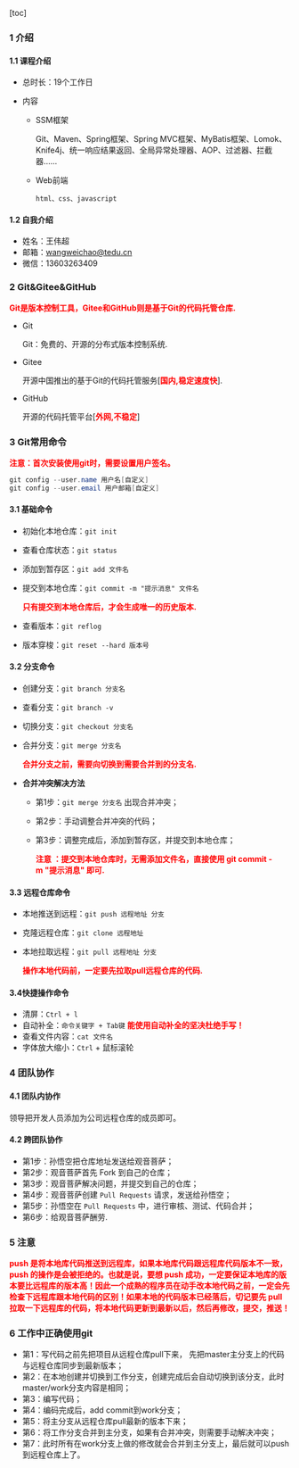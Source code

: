 [toc]

### 1 介绍

#### 1.1 课程介绍

* 总时长：19个工作日

* 内容

  * SSM框架

    Git、Maven、Spring框架、Spring MVC框架、MyBatis框架、Lomok、Knife4j、统一响应结果返回、全局异常处理器、AOP、过滤器、拦截器......

  * Web前端

    `html、css、javascript`

#### 1.2 自我介绍

* 姓名：王伟超
* 邮箱：wangweichao@tedu.cn
* 微信：13603263409

### 2 Git&Gitee&GitHub

<font color=red>**Git是版本控制工具，Gitee和GitHub则是基于Git的代码托管仓库.**</font>

- Git

  Git：免费的、开源的分布式版本控制系统.

- Gitee

  开源中国推出的基于Git的代码托管服务[<font color=red>**国内,稳定速度快**</font>].

- GitHub

  开源的代码托管平台[<font color=red>**外网,不稳定**</font>]

### 3 Git常用命令

<font color=red>**注意：首次安装使用git时，需要设置用户签名。**</font>

```java
git config --user.name 用户名[自定义]
git config --user.email 用户邮箱[自定义]
```

#### 3.1 基础命令

* 初始化本地仓库：`git init`

* 查看仓库状态：`git status`

* 添加到暂存区：`git add 文件名`

* 提交到本地仓库：`git commit -m "提示消息" 文件名`

  <font color=red>**只有提交到本地仓库后，才会生成唯一的历史版本.**</font>

* 查看版本：`git reflog`
* 版本穿梭：`git reset --hard 版本号`

#### 3.2 分支命令

* 创建分支：`git branch 分支名`

* 查看分支：`git branch -v`

* 切换分支：`git checkout 分支名`

* 合并分支：`git merge 分支名`

  <font color=red>**合并分支之前，需要向切换到需要合并到的分支名.**</font>

* **合并冲突解决方法**

  * 第1步：`git merge 分支名`  出现合并冲突；

  * 第2步：手动调整合并冲突的代码；

  * 第3步：调整完成后，添加到暂存区，并提交到本地仓库；

    <font color=red>**注意 ：提交到本地仓库时，无需添加文件名，直接使用 git commit -m "提示消息" 即可.**</font>

#### 3.3 远程仓库命令

- 本地推送到远程：`git push 远程地址 分支`

- 克隆远程仓库：`git clone 远程地址`

- 本地拉取远程：`git pull 远程地址 分支`

  <font color=red>**操作本地代码前，一定要先拉取pull远程仓库的代码.**</font>

#### 3.4快捷操作命令

* 清屏：`Ctrl + l`
* 自动补全：`命令关键字 + Tab键`  <font color=red>**能使用自动补全的坚决杜绝手写！**</font>
* 查看文件内容：`cat 文件名`
* 字体放大缩小：`Ctrl` + 鼠标滚轮

### 4 团队协作

#### 4.1 团队内协作

领导把开发人员添加为公司远程仓库的成员即可。

#### 4.2 跨团队协作

* 第1步：孙悟空把仓库地址发送给观音菩萨；
* 第2步：观音菩萨首先 Fork 到自己的仓库；
* 第3步：观音菩萨解决问题，并提交到自己的仓库；
* 第4步：观音菩萨创建 `Pull Requests` 请求，发送给孙悟空；
* 第5步：孙悟空在 `Pull Requests` 中，进行审核、测试、代码合并；
* 第6步：给观音菩萨酬劳.

### 5 注意

 <font color=red>**push 是将本地库代码推送到远程库，如果本地库代码跟远程库代码版本不一致，push 的操作是会被拒绝的。也就是说，要想 push 成功，一定要保证本地库的版本要比远程库的版本高！因此一个成熟的程序员在动手改本地代码之前，一定会先检查下远程库跟本地代码的区别！如果本地的代码版本已经落后，切记要先 pull 拉取一下远程库的代码，将本地代码更新到最新以后，然后再修改，提交，推送！**</font>

### 6 工作中正确使用git

* 第1：写代码之前先把项目从远程仓库pull下来， 先把master主分支上的代码与远程仓库同步到最新版本；
* 第2：在本地创建并切换到工作分支，创建完成后会自动切换到该分支，此时master/work分支内容是相同；
* 第3：编写代码；
* 第4：编码完成后，add commit到work分支；
* 第5：将主分支从远程仓库pull最新的版本下来；
* 第6：将工作分支合并到主分支，如果有合并冲突，则需要手动解决冲突；
* 第7：此时所有在work分支上做的修改就会合并到主分支上，最后就可以push到远程仓库上了。









